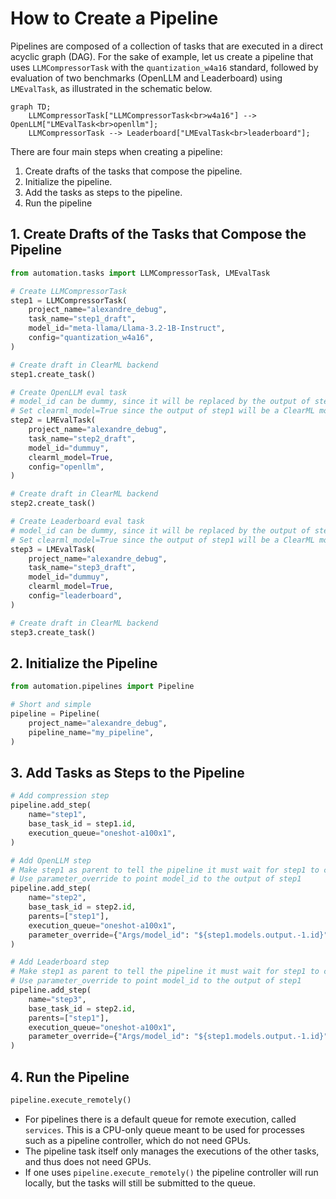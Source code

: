 # How to Create a Pipeline

Pipelines are composed of a collection of tasks that are executed in a direct acyclic graph (DAG).
For the sake of example, let us create a pipeline that uses `LLMCompressorTask` with the `quantization_w4a16` standard, followed by evaluation of two benchmarks (OpenLLM and Leaderboard) using `LMEvalTask`, as illustrated in the schematic below.

```mermaid
graph TD;
    LLMCompressorTask["LLMCompressorTask<br>w4a16"] --> OpenLLM["LMEvalTask<br>openllm"];
    LLMCompressorTask --> Leaderboard["LMEvalTask<br>leaderboard"];
```

There are four main steps when creating a pipeline:
1. Create drafts of the tasks that compose the pipeline.
2. Initialize the pipeline.
3. Add the tasks as steps to the pipeline.
4. Run the pipeline


## 1. Create Drafts of the Tasks that Compose the Pipeline

```python
from automation.tasks import LLMCompressorTask, LMEvalTask

# Create LLMCompressorTask
step1 = LLMCompressorTask(
    project_name="alexandre_debug",
    task_name="step1_draft",
    model_id="meta-llama/Llama-3.2-1B-Instruct",
    config="quantization_w4a16",
)

# Create draft in ClearML backend
step1.create_task()

# Create OpenLLM eval task
# model_id can be dummy, since it will be replaced by the output of step1
# Set clearml_model=True since the output of step1 will be a ClearML model id
step2 = LMEvalTask(
    project_name="alexandre_debug",
    task_name="step2_draft",
    model_id="dummuy",
    clearml_model=True,
    config="openllm",
)

# Create draft in ClearML backend
step2.create_task()

# Create Leaderboard eval task
# model_id can be dummy, since it will be replaced by the output of step1
# Set clearml_model=True since the output of step1 will be a ClearML model id
step3 = LMEvalTask(
    project_name="alexandre_debug",
    task_name="step3_draft",
    model_id="dummuy",
    clearml_model=True,
    config="leaderboard",
)

# Create draft in ClearML backend
step3.create_task()
```


## 2. Initialize the Pipeline
```python
from automation.pipelines import Pipeline

# Short and simple
pipeline = Pipeline(
    project_name="alexandre_debug",
    pipeline_name="my_pipeline",
)
```

## 3. Add Tasks as Steps to the Pipeline
```python
# Add compression step
pipeline.add_step(
    name="step1",
    base_task_id = step1.id,
    execution_queue="oneshot-a100x1",
)

# Add OpenLLM step
# Make step1 as parent to tell the pipeline it must wait for step1 to complete before starting step2
# Use parameter_override to point model_id to the output of step1
pipeline.add_step(
    name="step2",
    base_task_id = step2.id,
    parents=["step1"],
    execution_queue="oneshot-a100x1",
    parameter_override={"Args/model_id": "${step1.models.output.-1.id}"},
)

# Add Leaderboard step
# Make step1 as parent to tell the pipeline it must wait for step1 to complete before starting step3
# Use parameter_override to point model_id to the output of step1
pipeline.add_step(
    name="step3",
    base_task_id = step2.id,
    parents=["step1"],
    execution_queue="oneshot-a100x1",
    parameter_override={"Args/model_id": "${step1.models.output.-1.id}"},
)
```

## 4. Run the Pipeline

```python
pipeline.execute_remotely()
```

- For pipelines there is a default queue for remote execution, called `services`.
This is a CPU-only queue meant to be used for processes such as a pipeline controller, which do not need GPUs.
- The pipeline task itself only manages the executions of the other tasks, and thus does not need GPUs.
- If one uses `pipeline.execute_remotely()` the pipeline controller will run locally, but the tasks will still be submitted to the queue.